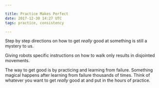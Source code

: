```yaml
---

title: Practice Makes Perfect
date: 2017-12-30 14:27 UTC
tags: practice, consistency

---
```


Step by step directions on how to get _really_ good at something is still a mystery to us.

Giving robots specific instructions on how to walk only results in disjointed movements.

The way to get good is by practicing and learning from failure. Something magical happens after learning from failure thousands of times.  Think of whatever you want to get _really_ good at and put in the hours of practice.



